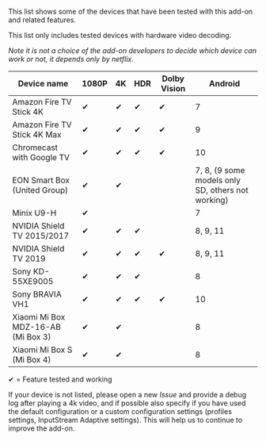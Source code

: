 This list shows some of the devices that have been tested with this add-on and related features.

This list only includes tested devices with hardware video decoding.

*Note it is not a choice of the add-on developers to decide which device can work or not, it depends only by netflix.*

| Device name                              | 1080P  | 4K   | HDR | Dolby Vision | Android |
| ---------------------------------------- | ------ | ---- | --- | ------------ | ------- |
| Amazon Fire TV Stick 4K                  | ✔     | ✔    | ✔   | ✔           | 7       |
| Amazon Fire TV Stick 4K Max              | ✔     | ✔    | ✔   | ✔           | 9       |
| Chromecast with Google TV                | ✔     | ✔    | ✔   | ✔           | 10      |
| EON Smart Box (United Group)             | ✔     | ✔    |     |              | 7, 8, (9 some models only SD, others not working) |
| Minix U9-H                               | ✔     |      |     |              | 7       |
| NVIDIA Shield TV 2015/2017               | ✔     | ✔    | ✔   |             | 8, 9, 11 |
| NVIDIA Shield TV 2019                    | ✔     | ✔    | ✔   | ✔           | 8, 9, 11 |
| Sony KD-55XE9005                         | ✔     | ✔    | ✔   |              | 8       |
| Sony BRAVIA VH1                          | ✔     | ✔    | ✔   | ✔           | 10      |
| Xiaomi Mi Box MDZ-16-AB (Mi Box 3)       | ✔     | ✔    |     |              | 8       |
| Xiaomi Mi Box S (Mi Box 4)               | ✔     | ✔    |     |              | 8       |

✔ = Feature tested and working

If your device is not listed, please open a new *Issue* and provide a debug log after playing a 4k video, and if possible also specify if you have used the default configuration or a custom configuration settings (profiles settings, InputStream Adaptive settings).
This will help us to continue to improve the add-on.
